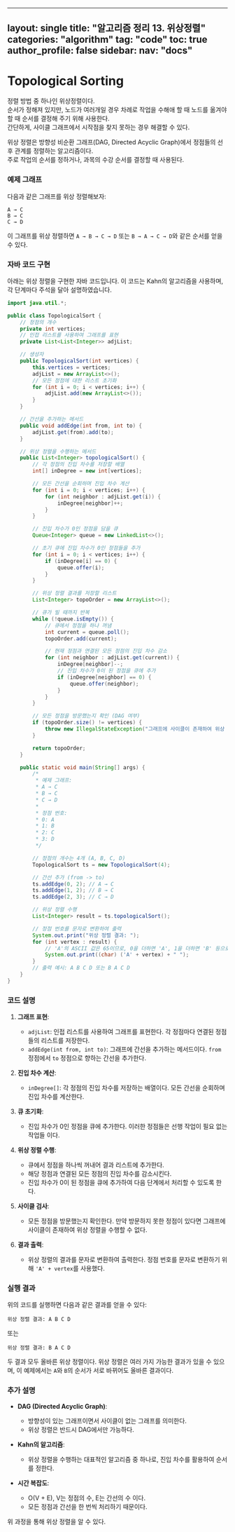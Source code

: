 
---
layout: single
title:  "알고리즘 정리 13. 위상정렬"
categories: "algorithm"
tag: "code"
toc: true
author_profile: false
sidebar:
    nav: "docs"
---

# Topological Sorting
정렬 방법 중 하나인 위상정렬이다.  
순서가 정해져 있지만, 노드가 여러개일 경우 차례로 작업을 수해애 할 때 노드를 옮겨야 할 때 순서를 결정해 주기 위해 사용한다.  
간단하게, 사이클 그래프에서 시작점을 찾지 못하는 경우 해결할 수 있다.  

위상 정렬은 방향성 비순환 그래프(DAG, Directed Acyclic Graph)에서 정점들의 선후 관계를 정렬하는 알고리즘이다.  
주로 작업의 순서를 정하거나, 과목의 수강 순서를 결정할 때 사용된다.  

### 예제 그래프
다음과 같은 그래프를 위상 정렬해보자:

```
A → C
B → C
C → D
```

이 그래프를 위상 정렬하면 `A → B → C → D` 또는 `B → A → C → D`와 같은 순서를 얻을 수 있다.

### 자바 코드 구현

아래는 위상 정렬을 구현한 자바 코드입니다. 이 코드는 Kahn의 알고리즘을 사용하며, 각 단계마다 주석을 달아 설명하였습니다.

```java
import java.util.*;

public class TopologicalSort {
    // 정점의 개수
    private int vertices;
    // 인접 리스트를 사용하여 그래프를 표현
    private List<List<Integer>> adjList;

    // 생성자
    public TopologicalSort(int vertices) {
        this.vertices = vertices;
        adjList = new ArrayList<>();
        // 모든 정점에 대한 리스트 초기화
        for (int i = 0; i < vertices; i++) {
            adjList.add(new ArrayList<>());
        }
    }

    // 간선을 추가하는 메서드
    public void addEdge(int from, int to) {
        adjList.get(from).add(to);
    }

    // 위상 정렬을 수행하는 메서드
    public List<Integer> topologicalSort() {
        // 각 정점의 진입 차수를 저장할 배열
        int[] inDegree = new int[vertices];

        // 모든 간선을 순회하며 진입 차수 계산
        for (int i = 0; i < vertices; i++) {
            for (int neighbor : adjList.get(i)) {
                inDegree[neighbor]++;
            }
        }

        // 진입 차수가 0인 정점을 담을 큐
        Queue<Integer> queue = new LinkedList<>();

        // 초기 큐에 진입 차수가 0인 정점들을 추가
        for (int i = 0; i < vertices; i++) {
            if (inDegree[i] == 0) {
                queue.offer(i);
            }
        }

        // 위상 정렬 결과를 저장할 리스트
        List<Integer> topoOrder = new ArrayList<>();

        // 큐가 빌 때까지 반복
        while (!queue.isEmpty()) {
            // 큐에서 정점을 하나 꺼냄
            int current = queue.poll();
            topoOrder.add(current);

            // 현재 정점과 연결된 모든 정점의 진입 차수 감소
            for (int neighbor : adjList.get(current)) {
                inDegree[neighbor]--;
                // 진입 차수가 0이 된 정점을 큐에 추가
                if (inDegree[neighbor] == 0) {
                    queue.offer(neighbor);
                }
            }
        }

        // 모든 정점을 방문했는지 확인 (DAG 여부)
        if (topoOrder.size() != vertices) {
            throw new IllegalStateException("그래프에 사이클이 존재하여 위상 정렬을 수행할 수 없습니다.");
        }

        return topoOrder;
    }

    public static void main(String[] args) {
        /*
         * 예제 그래프:
         * A → C
         * B → C
         * C → D
         *
         * 정점 번호:
         * 0: A
         * 1: B
         * 2: C
         * 3: D
         */

        // 정점의 개수는 4개 (A, B, C, D)
        TopologicalSort ts = new TopologicalSort(4);

        // 간선 추가 (from -> to)
        ts.addEdge(0, 2); // A → C
        ts.addEdge(1, 2); // B → C
        ts.addEdge(2, 3); // C → D

        // 위상 정렬 수행
        List<Integer> result = ts.topologicalSort();

        // 정점 번호를 문자로 변환하여 출력
        System.out.print("위상 정렬 결과: ");
        for (int vertex : result) {
            // 'A'의 ASCII 값은 65이므로, 0을 더하면 'A', 1을 더하면 'B' 등으로 변환
            System.out.print((char) ('A' + vertex) + " ");
        }
        // 출력 예시: A B C D 또는 B A C D
    }
}
```

### 코드 설명

1. **그래프 표현**:
    - `adjList`: 인접 리스트를 사용하여 그래프를 표현한다. 각 정점마다 연결된 정점들의 리스트를 저장한다.
    - `addEdge(int from, int to)`: 그래프에 간선을 추가하는 메서드이다. `from` 정점에서 `to` 정점으로 향하는 간선을 추가한다.

2. **진입 차수 계산**:
    - `inDegree[]`: 각 정점의 진입 차수를 저장하는 배열이다. 모든 간선을 순회하며 진입 차수를 계산한다.

3. **큐 초기화**:
    - 진입 차수가 0인 정점을 큐에 추가한다. 이러한 정점들은 선행 작업이 필요 없는 작업들 이다.

4. **위상 정렬 수행**:
    - 큐에서 정점을 하나씩 꺼내어 결과 리스트에 추가한다.
    - 해당 정점과 연결된 모든 정점의 진입 차수를 감소시킨다.
    - 진입 차수가 0이 된 정점을 큐에 추가하여 다음 단계에서 처리할 수 있도록 한다.

5. **사이클 검사**:
    - 모든 정점을 방문했는지 확인한다. 만약 방문하지 못한 정점이 있다면 그래프에 사이클이 존재하여 위상 정렬을 수행할 수 없다.

6. **결과 출력**:
    - 위상 정렬의 결과를 문자로 변환하여 출력한다. 정점 번호를 문자로 변환하기 위해 `'A' + vertex`를 사용했다.

### 실행 결과

위의 코드를 실행하면 다음과 같은 결과를 얻을 수 있다:

```
위상 정렬 결과: A B C D 
```

또는

```
위상 정렬 결과: B A C D 
```

두 결과 모두 올바른 위상 정렬이다. 위상 정렬은 여러 가지 가능한 결과가 있을 수 있으며, 이 예제에서는 `A`와 `B`의 순서가 서로 바뀌어도 올바른 결과이다.

### 추가 설명

- **DAG (Directed Acyclic Graph)**:
    - 방향성이 있는 그래프이면서 사이클이 없는 그래프를 의미한다.  
    - 위상 정렬은 반드시 DAG에서만 가능하다.
  
- **Kahn의 알고리즘**:
    - 위상 정렬을 수행하는 대표적인 알고리즘 중 하나로, 진입 차수를 활용하여 순서를 정한다.
  
- **시간 복잡도**:
    - O(V + E), V는 정점의 수, E는 간선의 수 이다. 
    - 모든 정점과 간선을 한 번씩 처리하기 때문이다.

위 과정을 통해 위상 정렬을 알 수 있다.